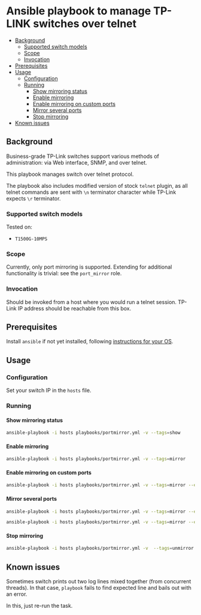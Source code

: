 # Ansible playbook to manage TP-LINK switches over telnet <!-- omit in toc -->
- [Background](#background)
  - [Supported switch models](#supported-switch-models)
  - [Scope](#scope)
  - [Invocation](#invocation)
- [Prerequisites](#prerequisites)
- [Usage](#usage)
  - [Configuration](#configuration)
  - [Running](#running)
    - [Show mirroring status](#show-mirroring-status)
    - [Enable mirroring](#enable-mirroring)
    - [Enable mirroring on custom ports](#enable-mirroring-on-custom-ports)
    - [Mirror several ports](#mirror-several-ports)
    - [Stop mirroring](#stop-mirroring)
- [Known issues](#known-issues)

## Background 

Business-grade TP-Link switches support various methods of administration: via Web interface, SNMP, and over telnet.

This playbook manages switch over telnet protocol.

The playbook also includes modified version of stock `telnet` plugin, as all telnet commands are sent with `\n` terminator character while TP-Link expects `\r` terminator.

### Supported switch models

Tested on:
* `T1500G-10MPS`


### Scope

Currently, only port mirroring is supported. 
Extending for additional functionality is trivial: see the `port_mirror` role.

### Invocation

Should be invoked from a host where you would run a telnet session. TP-Link IP address should be reachable from this box.


## Prerequisites

Install `ansible` if not yet installed, following [instructions for your OS](https://docs.ansible.com/ansible/latest/installation_guide/intro_installation.html).

## Usage

### Configuration

Set your switch IP in the `hosts` file.

### Running

#### Show mirroring status
```bash
ansible-playbook -i hosts playbooks/portmirror.yml -v --tags=show
```
#### Enable mirroring
```bash
ansible-playbook -i hosts playbooks/portmirror.yml -v --tags=mirror
```
#### Enable mirroring on custom ports
```bash
ansible-playbook -i hosts playbooks/portmirror.yml -v --tags=mirror --extra-vars="from_port=1/0/1 to_port=1/0/2"
```
#### Mirror several ports
```bash
ansible-playbook -i hosts playbooks/portmirror.yml -v --tags=mirror --extra-vars="from_port=1/0/1 to_port=1/0/2"

ansible-playbook -i hosts playbooks/portmirror.yml -v --tags=mirror --extra-vars="from_port=1/0/3 to_port=1/0/2"
```
#### Stop mirroring
```bash
ansible-playbook -i hosts playbooks/portmirror.yml -v  --tags=unmirror
```

## Known issues

Sometimes switch prints out two log lines mixed together (from concurrent threads). In that case, `playbook` fails to find expected line and bails out with an error. 
 
 In this, just re-run the task.






